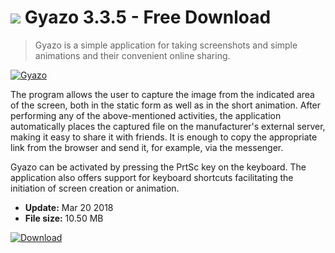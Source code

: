# ![](https://cdn.softexe.net/static/icon/7/gyazo-10527.png) Gyazo 3.3.5 - Free Download

> Gyazo is a simple application for taking screenshots and simple animations and their convenient online sharing.

[![Gyazo](https://gallery.dpcdn.pl/imgc/Tools/81250/g_-_420x350_1.5_-_x6a4e4c34-fe13-4c31-adb5-ec984f456c68.png)](https://softexe.net/win/multimedia/image-capture/gyazo:pRebg.html)

The program allows the user to capture the image from the indicated area of ​​the screen, both in the static form as well as in the short animation. After performing any of the above-mentioned activities, the application automatically places the captured file on the manufacturer's external server, making it easy to share it with friends. It is enough to copy the appropriate link from the browser and send it, for example, via the messenger.
 
 Gyazo can be activated by pressing the PrtSc key on the keyboard. The application also offers support for keyboard shortcuts facilitating the initiation of screen creation or animation.


- **Update:** Mar 20 2018
- **File size:** 10.50 MB

[![Download](https://cdn.softexe.net/static/img/download.png)](https://softexe.net/win/multimedia/image-capture/gyazo:pRebg.html)

